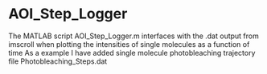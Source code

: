 # AOI_Step_Logger
The MATLAB script AOI_Step_Logger.m interfaces with the .dat output from imscroll when plotting the intensities of single molecules as a function of time
As a example I have added single molecule photobleaching trajectory file Photobleaching_Steps.dat
